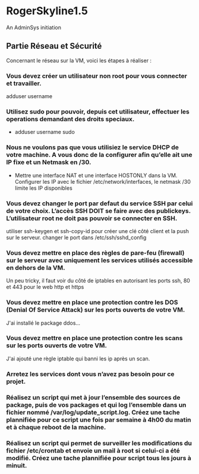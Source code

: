 # RogerSkyline1.5
An AdminSys initiation

## Partie Réseau et Sécurité
Concernant le réseau sur la VM, voici les étapes à réaliser :

### Vous devez créer un utilisateur non root pour vous connecter et travailler.
 adduser username

### Utilisez sudo pour pouvoir, depuis cet utilisateur, effectuer les operations demandant des droits speciaux.
- adduser username sudo

### Nous ne voulons pas que vous utilisiez le service DHCP de votre machine. A vous donc de la configurer afin qu’elle ait une IP fixe et un Netmask en /30.
- Mettre une interface NAT et une interface HOSTONLY dans la VM. Configurer les IP avec le fichier /etc/network/interfaces, le netmask /30 limite les IP disponibles

### Vous devez changer le port par defaut du service SSH par celui de votre choix. L’accès SSH DOIT se faire avec des publickeys. L’utilisateur root ne doit pas pouvoir se connecter en SSH.
utiliser ssh-keygen et ssh-copy-id pour créer une clé côté client et la push sur le serveur. changer le port dans /etc/ssh/sshd_config

### Vous devez mettre en place des règles de pare-feu (firewall) sur le serveur avec uniquement les services utilisés accessible en dehors de la VM.
Un peu tricky, il faut voir du côté de iptables en autorisant les ports ssh, 80 et 443 pour le web http et https

### Vous devez mettre en place une protection contre les DOS (Denial Of Service Attack) sur les ports ouverts de votre VM.
J'ai installé le package ddos...

### Vous devez mettre en place une protection contre les scans sur les ports ouverts de votre VM.
J'ai ajouté une règle iptable qui banni les ip après un scan.

### Arretez les services dont vous n’avez pas besoin pour ce projet.

### Réalisez un script qui met à jour l’ensemble des sources de package, puis de vos packages et qui log l’ensemble dans un fichier nommé /var/log/update_script.log. Créez une tache plannifiée pour ce script une fois par semaine à 4h00 du matin et à chaque reboot de la machine.

### Réalisez un script qui permet de surveiller les modifications du fichier /etc/crontab et envoie un mail à root si celui-ci a été modifié. Créez une tache plannifiée pour script tous les jours à minuit.
